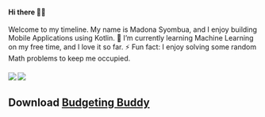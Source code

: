

<h4 align="left">
 Hi there 👋🏾
</h4>
<p align="left">
Welcome to my timeline. My name is Madona Syombua, and I enjoy building Mobile Applications using Kotlin.
 🌱 I’m currently learning Machine Learning on my free time, and I love it so far.
 ⚡ Fun fact: I enjoy solving some random Math problems to keep me occupied.
<h5 align="left">

![](https://github-readme-stats.vercel.app/api/top-langs/?username=madonahs&hide=html)
![](https://github-readme-stats.vercel.app/api?username=madonahs&show_icons=true&count_private=true&line_height=40)

 ## Download [Budgeting Buddy](https://play.google.com/store/apps/details?id=com.madonasyombua.budgetbuddy)


